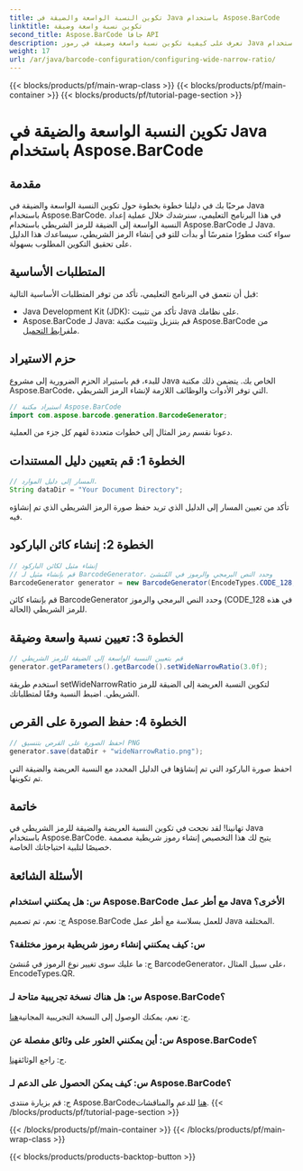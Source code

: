 ```yaml
---
title: تكوين النسبة الواسعة والضيقة في Java باستخدام Aspose.BarCode
linktitle: تكوين نسبة واسعة وضيقة
second_title: Aspose.BarCode جافا API
description: تعرف على كيفية تكوين نسبة واسعة وضيقة في رموز Java الشريطية باستخدام Aspose.BarCode. اتبع دليلنا خطوة بخطوة للتخصيص السلس.
weight: 17
url: /ar/java/barcode-configuration/configuring-wide-narrow-ratio/
---
```


{{< blocks/products/pf/main-wrap-class >}}
{{< blocks/products/pf/main-container >}}
{{< blocks/products/pf/tutorial-page-section >}}

# تكوين النسبة الواسعة والضيقة في Java باستخدام Aspose.BarCode


## مقدمة

مرحبًا بك في دليلنا خطوة بخطوة حول تكوين النسبة الواسعة والضيقة في Java باستخدام Aspose.BarCode. في هذا البرنامج التعليمي، سنرشدك خلال عملية إعداد النسبة الواسعة إلى الضيقة للرمز الشريطي باستخدام Aspose.BarCode لـ Java. سواء كنت مطورًا متمرسًا أو بدأت للتو في إنشاء الرمز الشريطي، سيساعدك هذا الدليل على تحقيق التكوين المطلوب بسهولة.

## المتطلبات الأساسية

قبل أن نتعمق في البرنامج التعليمي، تأكد من توفر المتطلبات الأساسية التالية:

- Java Development Kit (JDK): تأكد من تثبيت Java على نظامك.
-  Aspose.BarCode لـ Java: قم بتنزيل وتثبيت مكتبة Aspose.BarCode من ملف[رابط التحميل](https://releases.aspose.com/barcode/java/).

## حزم الاستيراد

للبدء، قم باستيراد الحزم الضرورية إلى مشروع Java الخاص بك. يتضمن ذلك مكتبة Aspose.BarCode، التي توفر الأدوات والوظائف اللازمة لإنشاء الرمز الشريطي.

```java
// استيراد مكتبة Aspose.BarCode
import com.aspose.barcode.generation.BarcodeGenerator;
```

دعونا نقسم رمز المثال إلى خطوات متعددة لفهم كل جزء من العملية.

## الخطوة 1: قم بتعيين دليل المستندات

```java
// المسار إلى دليل الموارد.
String dataDir = "Your Document Directory";
```

تأكد من تعيين المسار إلى الدليل الذي تريد حفظ صورة الرمز الشريطي الذي تم إنشاؤه فيه.

## الخطوة 2: إنشاء كائن الباركود

```java
// إنشاء مثيل لكائن الباركود
// قم بإنشاء مثيل لـ BarcodeGenerator، وحدد النص البرمجي والرموز في المُنشئ
BarcodeGenerator generator = new BarcodeGenerator(EncodeTypes.CODE_128, "12345678");
```

قم بإنشاء كائن BarcodeGenerator وحدد النص البرمجي والرموز (CODE_128 في هذه الحالة) للرمز الشريطي.

## الخطوة 3: تعيين نسبة واسعة وضيقة

```java
// قم بتعيين النسبة الواسعة إلى الضيقة للرمز الشريطي
generator.getParameters().getBarcode().setWideNarrowRatio(3.0f);
```

استخدم طريقة setWideNarrowRatio لتكوين النسبة العريضة إلى الضيقة للرمز الشريطي. اضبط النسبة وفقًا لمتطلباتك.

## الخطوة 4: حفظ الصورة على القرص

```java
// احفظ الصورة على القرص بتنسيق PNG
generator.save(dataDir + "wideNarrowRatio.png");
```

احفظ صورة الباركود التي تم إنشاؤها في الدليل المحدد مع النسبة العريضة والضيقة التي تم تكوينها.

## خاتمة

تهانينا! لقد نجحت في تكوين النسبة العريضة والضيقة للرمز الشريطي في Java باستخدام Aspose.BarCode. يتيح لك هذا التخصيص إنشاء رموز شريطية مصممة خصيصًا لتلبية احتياجاتك الخاصة.

## الأسئلة الشائعة

### س: هل يمكنني استخدام Aspose.BarCode مع أطر عمل Java الأخرى؟
ج: نعم، تم تصميم Aspose.BarCode للعمل بسلاسة مع أطر عمل Java المختلفة.

### س: كيف يمكنني إنشاء رموز شريطية برموز مختلفة؟
ج: ما عليك سوى تغيير نوع الرموز في مُنشئ BarcodeGenerator، على سبيل المثال، EncodeTypes.QR.

### س: هل هناك نسخة تجريبية متاحة لـ Aspose.BarCode؟
 ج: نعم، يمكنك الوصول إلى النسخة التجريبية المجانية[هنا](https://releases.aspose.com/).

### س: أين يمكنني العثور على وثائق مفصلة عن Aspose.BarCode؟
 ج: راجع الوثائق[هنا](https://reference.aspose.com/barcode/java/).

### س: كيف يمكن الحصول على الدعم لـ Aspose.BarCode؟
 ج: قم بزيارة منتدى Aspose.BarCode[هنا](https://forum.aspose.com/c/barcode/13) للدعم والمناقشات.
{{< /blocks/products/pf/tutorial-page-section >}}

{{< /blocks/products/pf/main-container >}}
{{< /blocks/products/pf/main-wrap-class >}}

{{< blocks/products/products-backtop-button >}}
